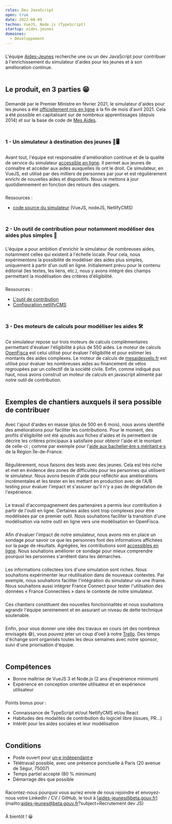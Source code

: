 ```yaml
---
roles: Dev JavaScript
open: true
date: 2022-08-09
techno: VueJS, Node.js (TypeScript)
startup: aides.jeunes
domaines:
  - Développement
---
```


L'équipe [Aides-Jeunes](https://beta.gouv.fr/startups/aides.jeunes.html) recherche une ou un dev JavaScript pour contribuer à l'enrichissement du simulateur d'aides pour les jeunes et à son amélioration continue.

<!--more-->

<style type="text/css">
p {
      margin: 1.5rem 0 0 0;
}

h2, h3 {
      margin: 3rem 0 1rem 0;
}
</style>


## Le produit, en 3 parties 😁

Demandé par le Premier Ministre en février 2021, le simulateur d'aides pour les jeunes a été [officiellement mis en ligne](https://twitter.com/JeanCASTEX/status/1387065585859715074) à la fin de mois d'avril 2021. Cela a été possible en capitalisant sur de nombreux apprentissages (depuis 2014) et sur la base de code de [Mes Aides](https://beta.gouv.fr/startups/mes-aides.html).


### 1 - Un simulateur à destination des jeunes 📱🖥

Avant tout, l'équipe est responsable d'amélioration continue et de la qualité de service du simulateur [accessible en ligne](https://mes-aides.1jeune1solution.beta.gouv.fr/). Il permet aux jeunes de connaître et accéder aux aides auxquelles ils ont le droit. Ce simulateur, en VueJS, est utilisé par des milliers de personnes par jour et est régulièrement enrichi de nouvelles aides et dispositifs. Nous le mettons à jour quotidiennement en fonction des retours des usagers.

Ressources :
- [code source du simulateur](https://github.com/betagouv/aides-jeunes) (VueJS, nodeJS, NetlifyCMS)


### 2 - Un outil de contribution pour notamment modéliser des aides plus simples 📝

L'équipe a pour ambition d'enrichir le simulateur de nombreuses aides, notamment celles qui existent à l'échelle locale. Pour cela, nous expérimentons la possibilité de modéliser des aides plus simples, uniquement à partir d'un outil en ligne. Initialement prévu pour le contenu éditorial (les textes, les liens, etc.), nous y avons intégré des champs permettant la modélisation des critères d'éligibilité.

Ressources :
- [L'outil de contribution](https://contribuer-aides-jeunes.netlify.app/)
- [Configuration netlifyCMS](https://github.com/betagouv/aides-jeunes/blob/master/contribuer/public/admin/config.yml)


### 3 - Des moteurs de calculs pour modéliser les aides 🛠

Ce simulateur repose sur trois moteurs de calculs complémentaires permettant d'évaluer l'éligibilité à plus de 550 aides. Le moteur de calculs [OpenFisca](https://openfisca.org/) est celui utilisé pour évaluer l'éligibilité et pour estimer les montants des aides complexes. Le moteur de calculs de [mesaidesvelo.fr](https://mesaidesvelo.fr/) est utilisé pour évaluer les nombreuses aides au financement de vélos regroupées par un collectif de la société civile. Enfin, comme indiqué pus haut, nous avons construit un moteur de calculs en javascript alimenté par notre outil de contribution.


## Exemples de chantiers auxquels il sera possible de contribuer


Avec l'ajout d'aides en masse (plus de 500 en 6 mois), nous avons identifié des améliorations pour faciliter les contributions. Pour le moment, des profils d'éligibilité ont été ajoutés aux fiches d'aides et ils permettent de décrire les critères principaux à satisfaire pour obtenir l'aide et le montant de celle-ci ; comme par exemple pour l'[aide aux bachelier·ère·s méritant·e·s](https://contribuer-aides-jeunes.netlify.app/admin/#/collections/benefits/entries/ile-de-france-aide-aux-bacheliers-meritants) de la Région Île-de-France.


Régulièrement, nous faisons des tests avec des jeunes. Cela est très riche et met en évidence des zones de difficultés pour les personnes qui utilisent le simulateur. Nous avons besoin d'aide pour réfléchir aux améliorations incrémentales et les tester en les mettant en production avec de l'A/B testing pour évaluer l'impact et s'assurer qu'il n'y a pas de dégradation de l'expérience.


Le travail d'accompagnement des partenaires a permis leur contribution à partir de l'outil en ligne. Certaines aides sont trop complexes pour être modélisées par ce premier outil. Nous souhaitons faciliter la transition d'une modélisation via notre outil en ligne vers une modélisation en OpenFisca.


Afin d'évaluer l'impact de notre simulateur, nous avons mis en place un sondage pour savoir ce que les personnes font des informations affichées sur la page de résultats. Agrégées, les contributions sont [accessibles en ligne](https://betagouv.github.io/mes-aides-analytics/). Nous souhations améliorer ce sondage pour mieux comprendre pourquoi les personnes s'arrêtent dans les démarches.


Les informations collectées lors d'une simulation sont riches. Nous souhaitons expérimenter leur réutilisation dans de nouveaux contextes. Par exemple, nous souhaitons faciliter l'intégration du simulateur via une iframe. Nous souhaitons aussi intégrer France Connect pour tester l'utilisation des données « France Connectées » dans le contexte de notre simulateur.


Ces chantiers constituent des nouvelles fonctionnalités et nous souhaitons agrandir l'équipe sereinement et en assurant un niveau de dette technique soutenable.


Enfin, pour vous donner une idée des travaux en cours (et des nombreux envisagés 😅), vous pouvez jeter un coup d'oeil à notre [Trello](https://trello.com/b/b3tqaHSD/aides-jeunes). Des temps d'échange sont organisés toutes les deux semaines avec notre sponsor, suivi d'une priorisation d'équipe.


## Compétences

- Bonne maîtrise de VueJS 3 et Node.js (2 ans d'expérience minimum)
- Expérience en conception orientée utilisateur et en expérience utilisateur


Points bonus pour :
- Connaissance de TypeScript et/out NetlifyCMS et/ou React
- Habitudes des modalités de contribution du logiciel libre (issues, PR…)
- Intérêt pour les aides sociales et leur modélisation


## Conditions

- Poste ouvert pour [un·e indépendant·e](https://doc.incubateur.net/communaute/gerer-sa-startup-detat-ou-de-territoires-au-quotidien/decouvrir-les-differents-metiers-dune-startup-detat/recrutement/conseils-pour-le-recrutement/observatoire-revenus#la-grille)
- Télétravail possible, avec une présence ponctuelle à Paris (20 avenue de Ségur, 75007)
- Temps partiel accepté (80 % minimum)
- Démarrage dès que possible

Racontez-nous pourquoi vous auriez envie de nous rejoindre et envoyez-nous votre LinkedIn / CV / GitHub, le tout à [aides-jeunes@beta.gouv.fr](mailto:aides-jeunes@beta.gouv.fr?subject=Recrutement dev JS)

À bientôt ! 😀
